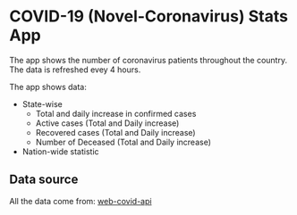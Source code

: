 # COVID-19 (Novel-Coronavirus) Stats App
The app shows the number of coronavirus patients throughout the country. The data is refreshed evey 4 hours.

The app shows data:
* State-wise
  * Total and daily increase in confirmed cases 
  * Active cases (Total and Daily increase)
  * Recovered cases (Total and Daily increase)
  * Number of Deceased (Total and Daily increase)
* Nation-wide statistic


## Data source

All the data come from: [web-covid-api](https://covidstat.info/graphql)
